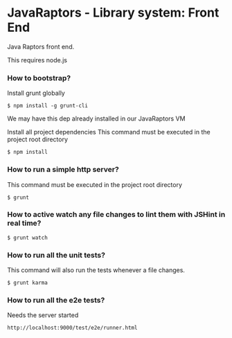 JavaRaptors - Library system: Front End
====================

Java Raptors front end.

This requires node.js

### How to bootstrap?

Install grunt globally

	$ npm install -g grunt-cli 

We may have this dep already installed in our JavaRaptors VM


Install all project dependencies 
This command must be executed in the project root directory

	$ npm install



### How to run a simple http server? 
This command must be executed in the project root directory

	$ grunt

### How to active watch any file changes to lint them with JSHint in real time?

	$ grunt watch 


### How to run all the unit tests?
This command will also run the tests whenever a file changes.

	$ grunt karma

### How to run all the e2e tests?
Needs the server started

	http://localhost:9000/test/e2e/runner.html

